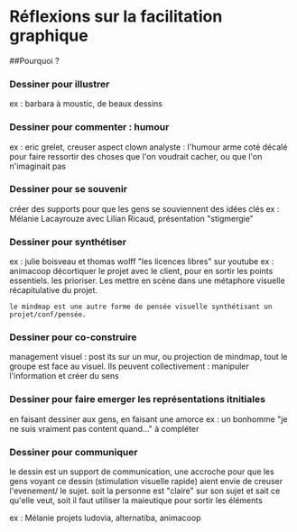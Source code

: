 # Réflexions sur la facilitation graphique

##Pourquoi ?

### Dessiner pour illustrer
ex : barbara à moustic, de beaux dessins


### Dessiner pour commenter : humour
ex : eric grelet,
creuser aspect clown analyste : l'humour arme coté décalé pour faire ressortir des choses que l'on voudrait cacher, ou que l'on n'imaginait pas


### Dessiner pour se souvenir
créer des supports pour que les gens se souviennent des idées clés
ex : Mélanie Lacayrouze avec Lilian Ricaud, présentation "stigmergie"


### Dessiner pour synthétiser
ex : julie boisveau et thomas wolff "les licences libres" sur youtube
ex : animacoop
	décortiquer le projet avec le client, pour en sortir les points essentiels. les prioriser.
Les mettre en scène dans une métaphore visuelle récapitulative du projet.

	le mindmap est une autre forme de pensée visuelle synthétisant un projet/conf/pensée.


### Dessiner pour co-construire
management visuel : post its sur un mur, ou projection de mindmap, tout le groupe est face au visuel. Ils peuvent collectivement : manipuler l'information et créer du sens 


### Dessiner pour faire emerger les représentations itnitiales
en faisant dessiner aux gens,
en faisant une amorce ex : un bonhomme "je ne suis vraiment pas content quand..." à compléter


### Dessiner pour communiquer
le dessin est un support de communication, une accroche pour que les gens voyant ce dessin (stimulation visuelle rapide) aient envie de creuser l'evenement/ le sujet.
soit la personne est "claire" sur son sujet et sait ce qu'elle veut,
soit il faut utiliser la maieutique pour sortir les éléments

ex : Mélanie projets ludovia, alternatiba, animacoop
